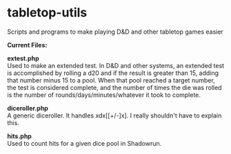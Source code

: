 tabletop-utils
==============

Scripts and programs to make playing D&amp;D and other tabletop games easier

<b>Current Files:</b><br/>

<b>extest.php</b><br/>
Used to make an extended test. In D&amp;D and other systems, an extended test is accomplished by rolling a d20 and if the result is greater than 15, adding that number minus 15 to a pool. When that pool reached a target number, the test is considered complete, and the number of times the die was rolled is the number of rounds/days/minutes/whatever it took to complete.

<b>diceroller.php</b><br/>
A generic diceroller. It handles xdx[[+/-]x]. I really shouldn't have to explain this.

<b>hits.php</b><br/>
Used to count hits for a given dice pool in Shadowrun.